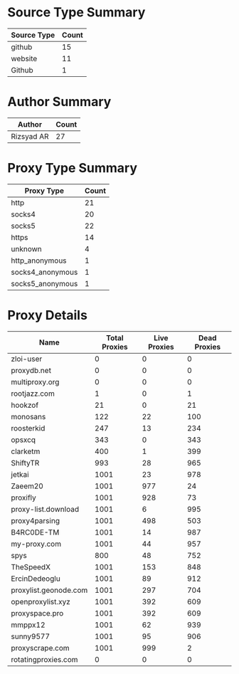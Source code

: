 # Source Type Summary

| Source Type | Count |
|-------------|-------|
| github | 15 |
| website | 11 |
| Github | 1 |


# Author Summary

| Author | Count |
|--------|-------|
| Rizsyad AR | 27 |


# Proxy Type Summary

| Proxy Type | Count |
|------------|-------|
| http | 21 |
| socks4 | 20 |
| socks5 | 22 |
| https | 14 |
| unknown | 4 |
| http_anonymous | 1 |
| socks4_anonymous | 1 |
| socks5_anonymous | 1 |


# Proxy Details

| Name | Total Proxies | Live Proxies | Dead Proxies |
|------|---------------|--------------|---------------|
| zloi-user | 0 | 0 | 0 |
| proxydb.net | 0 | 0 | 0 |
| multiproxy.org | 0 | 0 | 0 |
| rootjazz.com | 1 | 0 | 1 |
| hookzof | 21 | 0 | 21 |
| monosans | 122 | 22 | 100 |
| roosterkid | 247 | 13 | 234 |
| opsxcq | 343 | 0 | 343 |
| clarketm | 400 | 1 | 399 |
| ShiftyTR | 993 | 28 | 965 |
| jetkai | 1001 | 23 | 978 |
| Zaeem20 | 1001 | 977 | 24 |
| proxifly | 1001 | 928 | 73 |
| proxy-list.download | 1001 | 6 | 995 |
| proxy4parsing | 1001 | 498 | 503 |
| B4RC0DE-TM | 1001 | 14 | 987 |
| my-proxy.com | 1001 | 44 | 957 |
| spys | 800 | 48 | 752 |
| TheSpeedX | 1001 | 153 | 848 |
| ErcinDedeoglu | 1001 | 89 | 912 |
| proxylist.geonode.com | 1001 | 297 | 704 |
| openproxylist.xyz | 1001 | 392 | 609 |
| proxyspace.pro | 1001 | 392 | 609 |
| mmppx12 | 1001 | 62 | 939 |
| sunny9577 | 1001 | 95 | 906 |
| proxyscrape.com | 1001 | 999 | 2 |
| rotatingproxies.com | 0 | 0 | 0 |
